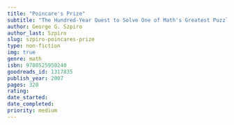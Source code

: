 ```yaml
---
title: "Poincare's Prize"
subtitle: "The Hundred-Year Quest to Solve One of Math's Greatest Puzzles"
author: George G. Szpiro
author_last: Szpiro
slug: szpiro-poincares-prize
type: non-fiction
img: true
genre: math
isbn: 9780525950240
goodreads_id: 1317835
publish_year: 2007
pages: 320
rating: 
date_started:
date_completed:
priority: medium
---
```

